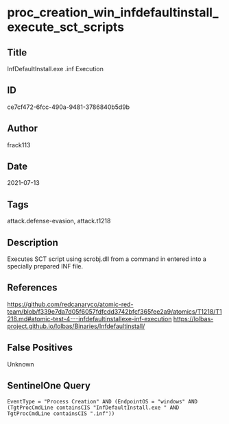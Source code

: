 # proc_creation_win_infdefaultinstall_execute_sct_scripts

## Title
InfDefaultInstall.exe .inf Execution

## ID
ce7cf472-6fcc-490a-9481-3786840b5d9b

## Author
frack113

## Date
2021-07-13

## Tags
attack.defense-evasion, attack.t1218

## Description
Executes SCT script using scrobj.dll from a command in entered into a specially prepared INF file.

## References
https://github.com/redcanaryco/atomic-red-team/blob/f339e7da7d05f6057fdfcdd3742bfcf365fee2a9/atomics/T1218/T1218.md#atomic-test-4---infdefaultinstallexe-inf-execution
https://lolbas-project.github.io/lolbas/Binaries/Infdefaultinstall/

## False Positives
Unknown

## SentinelOne Query
```
EventType = "Process Creation" AND (EndpointOS = "windows" AND (TgtProcCmdLine containsCIS "InfDefaultInstall.exe " AND TgtProcCmdLine containsCIS ".inf"))

```